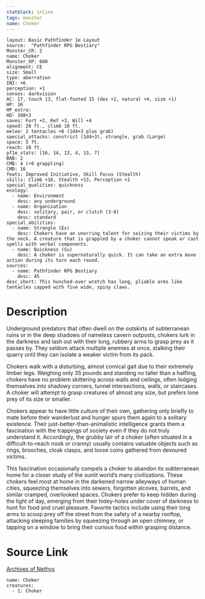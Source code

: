 ```yaml
---
statblock: inline
tags: monster
name: Choker
---
```

```statblock
layout: Basic Pathfinder 1e Layout
source:  "Pathfinder RPG Bestiary"
Monster_CR: 2
name: Choker
Monster_XP: 600
alignment: CE
size: Small
type: aberration
INI: +6
perception: +1
senses: darkvision
AC: 17, touch 13, flat-footed 15 (dex +2, natural +4, size +1)
HP: 16
HP_extra: 
HD: 3d8+3
saves: Fort +2, Ref +3, Will +4
speed: 20 ft., climb 10 ft.
melee: 2 tentacles +6 (1d4+3 plus grab)
special_attacks: constrict (1d4+3), strangle, grab (Large)
space: 5 ft.
reach: 10 ft.
pf1e_stats: [16, 14, 13, 4, 13, 7]
BAB: 2
CMB: 4 (+8 grappling)
CMD: 16
feats: Improved Initiative, Skill Focus (Stealth)
skills: Climb +16, Stealth +13, Perception +1
special_qualities: quickness
ecology:
  - name: Environment
    desc: any underground
  - name: Organisation
    desc: solitary, pair, or clutch (3-8)
    desc: standard
special_abilities:
  - name: Strangle (Ex)
    desc: Chokers have an unerring talent for seizing their victims by the neck. A creature that is grappled by a choker cannot speak or cast spells with verbal components.
  - name: Quickness (Su)
    desc: A choker is supernaturally quick. It can take an extra move action during its turn each round.
sources:
  - name: Pathfinder RPG Bestiary
    desc: 45
desc_short: This hunched-over wretch has long, pliable arms like tentacles capped with five wide, spiny claws.
```
# Description
Underground predators that often dwell on the outskirts of subterranean ruins or in the deep shadows of nameless cavern outposts, chokers lurk in the darkness and lash out with their long, rubbery arms to grasp prey as it passes by. They seldom attack multiple enemies at once, stalking their quarry until they can isolate a weaker victim from its pack.

Chokers walk with a disturbing, almost comical gait due to their extremely limber legs. Weighing only 35 pounds and standing no taller than a halfling, chokers have no problem skittering across walls and ceilings, often lodging themselves into shadowy corners, tunnel intersections, walls, or staircases. A choker will attempt to grasp creatures of almost any size, but prefers lone prey of its size or smaller.

Chokers appear to have little culture of their own, gathering only briefly to mate before their wanderlust and hunger spurs them again to a solitary existence. Their just-better-than-animalistic intelligence grants them a fascination with the trappings of society even if they do not truly understand it. Accordingly, the grubby lair of a choker (often situated in a difficult-to-reach nook or cranny) usually contains valuable objects such as rings, brooches, cloak clasps, and loose coins gathered from devoured victims.

This fascination occasionally compels a choker to abandon its subterranean home for a closer study of the sunlit world’s many civilizations. These chokers feel most at home in the darkened narrow alleyways of human cities, squeezing themselves into sewers, forgotten alcoves, barrels, and similar cramped, overlooked spaces. Chokers prefer to keep hidden during the light of day, emerging from their hidey-holes under cover of darkness to hunt for food and cruel pleasure. Favorite tactics include using their long arms to scoop prey off the street from the safety of a nearby rooftop, attacking sleeping families by squeezing through an open chimney, or tapping on a window to bring their curious food within grasping distance.
# Source Link
[Archives of Nethys](https://aonprd.com/MonsterDisplay.aspx?ItemName=Choker)
```encounter-table
name: Choker
creatures:
  - 1: Choker
```
